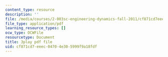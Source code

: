 ```yaml
---
content_type: resource
description: ''
file: /media/courses/2-003sc-engineering-dynamics-fall-2011/cf871cd7eeec04704e305999f9a18fdf_YZ9y4zcfCPs.pdf
file_type: application/pdf
learning_resource_types: []
ocw_type: OCWFile
resourcetype: Document
title: 3play pdf file
uid: cf871cd7-eeec-0470-4e30-5999f9a18fdf
---
```

